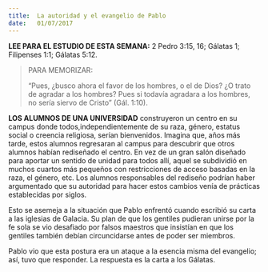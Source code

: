 ```yaml
---
title:  La autoridad y el evangelio de Pablo
date:   01/07/2017
---
```


**LEE PARA EL ESTUDIO DE ESTA SEMANA:**
2 Pedro 3:15, 16; Gálatas 1; Filipenses 1:1; Gálatas 5:12.

><p>PARA  MEMORIZAR:</p>
>“Pues, ¿busco ahora el favor de los hombres, o el de Dios? ¿O trato de  agradar a los hombres? Pues si todavía agradara a los hombres, no sería  siervo de Cristo” (Gál. 1:10).

**LOS ALUMNOS DE UNA UNIVERSIDAD** construyeron un centro en su campus donde todos,independientemente de su raza, género, estatus  social o creencia religiosa, serían bienvenidos. Imagina que, años más  tarde, estos alumnos regresaran al campus para descubrir que otros  alumnos habían rediseñado el centro. En vez de un gran salón diseñado  para aportar un sentido de unidad para todos allí, aquel se subdividió en  muchos cuartos más pequeños con restricciones de acceso basadas en la  raza, el género, etc. Los alumnos responsables del rediseño podrían haber  argumentado que su autoridad para hacer estos cambios venía de  prácticas establecidas por siglos.

Esto se asemeja a la situación que Pablo enfrentó cuando escribió su carta  a las iglesias de Galacia. Su plan de que los gentiles pudieran unirse por la  fe sola se vio desafiado por falsos maestros que insistían en que los  gentiles también debían circuncidarse antes de poder ser miembros.

Pablo vio que esta postura era un ataque a la esencia misma del  evangelio; así, tuvo que responder. La respuesta es la carta a los Gálatas. 